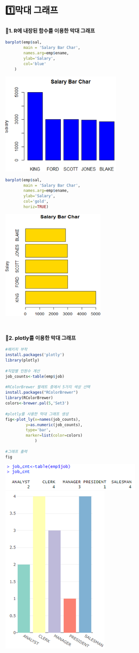 # 1️⃣막대 그래프
### 📍1. R에 내장된 함수를 이용한 막대 그래프 

```r
barplot(emp$sal,
        main = 'Salary Bar Char',
        names.arg=emp$ename,
        ylab='Salary',
        col='blue'
	)
```
<img src="https://github.com/goguma999/R__/blob/main/_1-1.png" width=350 height=300 >

```r
barplot(emp$sal,
        main = 'Salary Bar Char',
        names.arg=emp$ename,
        ylab='Salary',
        col='gold',
        horiz=TRUE)
```
<img src="https://github.com/goguma999/R__/blob/main/_1-2.png" width=300 height=320>

&nbsp;

### 📍2. plotly를 이용한 막대 그래프

```r
#패키지 부착
install.packages('plotly')
library(plotly)

#직업별 인원수 계산
job_counts<-table(emp$job)

#RColorBrewer 팔레트 중에서 5가지 색상 선택
install.packages("RColorBrewer")
library(RColorBrewer)
colors<-brewer.pal(5,'Set3')

#plotly를 사용한 막대 그래프 생성
fig<-plot_ly(x=names(job_counts),
	     y=as.numeric(job_counts),
	     type='bar',
	     marker=list(color=colors)
             )

#그래프 출력
fig
```
<img src="https://github.com/goguma999/R__/blob/main/_1-3.png">
<img src="https://github.com/goguma999/R__/blob/main/_1-4.png">

&nbsp;
